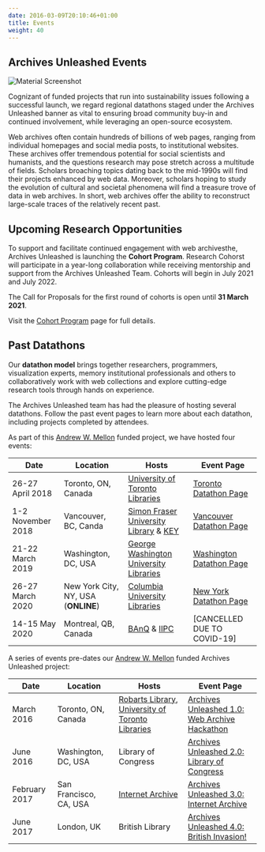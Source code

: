 ```yaml
---
date: 2016-03-09T20:10:46+01:00
title: Events
weight: 40
---
```


## Archives Unleashed Events
![Material Screenshot](/images/washington-hackathon.png)

Cognizant of funded projects that run into sustainability issues following a successful launch, we regard regional datathons staged under the Archives Unleashed banner as vital to ensuring broad community buy-in and continued involvement, while leveraging an open-source ecosystem.

Web archives often contain hundreds of billions of web pages, ranging from individual homepages and social media posts, to institutional websites. These archives offer tremendous potential for social scientists and humanists, and the questions research may pose stretch across a multitude of fields. Scholars broaching topics dating back to the mid-1990s will find their projects enhanced by web data. Moreover, scholars hoping to study the evolution of cultural and societal phenomena will find a treasure trove of data in web archives. In short, web archives offer the ability to reconstruct large-scale traces of the relatively recent past.


## Upcoming Research Opportunities

To support and facilitate continued engagement with web archivesthe, Archives Unleashed is launching the **Cohort Program**. Research Cohorst will participate in a year-long collaboration while receiving mentorship and support from the Archives Unleashed Team. Cohorts will begin in July 2021 and July 2022.

The Call for Proposals for the first round of cohorts is open until **31 March 2021**. 

Visit the [Cohort Program](/cohorts) page for full details. 


## Past Datathons

Our **datathon model** brings together researchers, programmers, visualization experts, memory institutional professionals and others to collaboratively work with web collections and explore cutting-edge research tools through hands on experience.

The Archives Unleashed team has had the pleasure of hosting several datathons. Follow the past event pages to learn more about each datathon, including projects completed by attendees.

As part of this [Andrew W. Mellon](http://mellon.org) funded project, we have hosted four events:

|Date              |  Location                          |  Hosts                                                                                         |  Event Page                           |
|------------------|------------------------------------|------------------------------------------------------------------------------------------------|---------------------------------------|
| 26-27 April 2018 | Toronto, ON, Canada                |[University of Toronto Libraries](https://onesearch.library.utoronto.ca/about)                  |[Toronto Datathon Page](/toronto)      |
| 1-2 November 2018| Vancouver, BC, Canda               |[Simon Fraser University Library](https://www.lib.sfu.ca) & [KEY](https://www.sfu.ca/big-data/) |[Vancouver Datathon Page](/vancouver)  |
| 21-22 March 2019 | Washington, DC, USA                |[George Washington University Libraries](https://library.gwu.edu)                               |[Washington Datathon Page](/washington)|
| 26-27 March 2020 | New York City, NY, USA (**ONLINE**)|[Columbia University Libraries](https://library.columbia.edu)                                   |[New York Datathon Page](/new-york)    |
| 14-15 May 2020   | Montreal, QB, Canada               |[BAnQ](http://www.banq.qc.ca/accueil/index.html?language_id=1) & [IIPC](http://netpreserve.org)  |[CANCELLED DUE TO COVID-19]            |

A series of events pre-dates our [Andrew W. Mellon](http://mellon.org) funded Archives Unleashed project:

|Date          |  Location              |  Hosts                                                                       |  Event Page                                                                     |
|--------------|------------------------|------------------------------------------------------------------------------|---------------------------------------------------------------------------------|
| March 2016   | Toronto, ON, Canada    |[Robarts Library](https://onesearch.library.utoronto.ca/library-info/ROBARTS), [University of Toronto Libraries](https://onesearch.library.utoronto.ca)|[Archives Unleashed 1.0: Web Archive Hackathon ](https://web.archive.org/web/20160307220047/https://artsweb.uwaterloo.ca/archivesunleashed/)|
| June 2016    | Washington, DC, USA    | Library of Congress                                                           |[Archives Unleashed 2.0: Library of Congress](http://archivesunleashed.com/au2-0-library-of-congress/)|
| February 2017| San Francisco, CA, USA | [Internet Archive](https://archive.org)                                       |[Archives Unleashed 3.0: Internet Archive](http://archivesunleashed.com/au-3-cfp/)|
| June 2017    | London, UK             | British Library                                                              |[Archives Unleashed 4.0: British Invasion!](http://archivesunleashed.com/au4-0-british-invasion/)   |